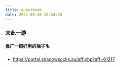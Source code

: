```yaml
---
title: guestbook
date: 2021-08-30 15:54:20
---
```


### 来此一游

#### 推广一把好用的梯子🪜
  * https://portal.shadowsocks.au/aff.php?aff=61217
